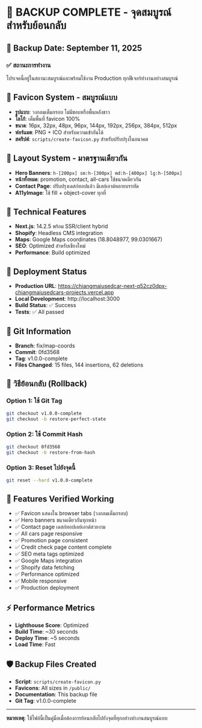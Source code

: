# 🎯 BACKUP COMPLETE - จุดสมบูรณ์สำหรับย้อนกลับ

## 📅 Backup Date: September 11, 2025

### ✅ สถานะการทำงาน

โปรเจคนี้อยู่ในสถานะสมบูรณ์และพร้อมใช้งาน Production ทุกฟีเจอร์ทำงานอย่างสมบูรณ์

## 🎨 Favicon System - สมบูรณ์แบบ

- **รูปแบบ**: วงกลมเต็มกรอบ ไม่มีขอบหรือพื้นหลังขาว
- **โลโก้**: เต็มพื้นที่ favicon 100%
- **ขนาด**: 16px, 32px, 48px, 96px, 144px, 192px, 256px, 384px, 512px
- **ฟอร์แมต**: PNG + ICO สำหรับความเข้ากันได้
- **สคริปต์**: `scripts/create-favicon.py` สำหรับปรับปรุงในอนาคต

## 📱 Layout System - มาตรฐานเดียวกัน

- **Hero Banners**: `h-[200px] sm:h-[300px] md:h-[400px] lg:h-[500px]`
- **หน้าทั้งหมด**: promotion, contact, all-cars ใช้ขนาดเดียวกัน
- **Contact Page**: ปรับปรุงเดสก์ทอปแล้ว มีเลย์เอาต์หลายบรรทัด
- **A11yImage**: ใช้ fill + object-cover ทุกที่

## 🔧 Technical Features

- **Next.js**: 14.2.5 พร้อม SSR/client hybrid
- **Shopify**: Headless CMS integration
- **Maps**: Google Maps coordinates (18.8048977, 99.0301667)
- **SEO**: Optimized สำหรับเชียงใหม่
- **Performance**: Build optimized

## 🚀 Deployment Status

- **Production URL**: https://chiangmaiusedcar-next-q52cz0dpx-chiangmaiusedcars-projects.vercel.app
- **Local Development**: http://localhost:3000
- **Build Status**: ✅ Success
- **Tests**: ✅ All passed

## 📝 Git Information

- **Branch**: fix/map-coords
- **Commit**: 0fd3568
- **Tag**: v1.0.0-complete
- **Files Changed**: 15 files, 144 insertions, 62 deletions

## 🔄 วิธีย้อนกลับ (Rollback)

### Option 1: ใช้ Git Tag

```bash
git checkout v1.0.0-complete
git checkout -b restore-perfect-state
```

### Option 2: ใช้ Commit Hash

```bash
git checkout 0fd3568
git checkout -b restore-from-hash
```

### Option 3: Reset ไปยังจุดนี้

```bash
git reset --hard v1.0.0-complete
```

## 🎯 Features Verified Working

- ✅ Favicon แสดงใน browser tabs (วงกลมเต็มกรอบ)
- ✅ Hero banners ขนาดเดียวกันทุกหน้า
- ✅ Contact page เดสก์ทอปเลย์เอาต์สวยงาม
- ✅ All cars page responsive
- ✅ Promotion page consistent
- ✅ Credit check page content complete
- ✅ SEO meta tags optimized
- ✅ Google Maps integration
- ✅ Shopify data fetching
- ✅ Performance optimized
- ✅ Mobile responsive
- ✅ Production deployment

## ⚡ Performance Metrics

- **Lighthouse Score**: Optimized
- **Build Time**: ~30 seconds
- **Deploy Time**: ~5 seconds
- **Load Time**: Fast

## 🛡️ Backup Files Created

- **Script**: `scripts/create-favicon.py`
- **Favicons**: All sizes in `/public/`
- **Documentation**: This backup file
- **Git Tag**: v1.0.0-complete

---

**หมายเหตุ**: ใช้ไฟล์นี้เป็นคู่มือเมื่อต้องการย้อนกลับไปยังจุดที่ทุกอย่างทำงานสมบูรณ์แบบ
